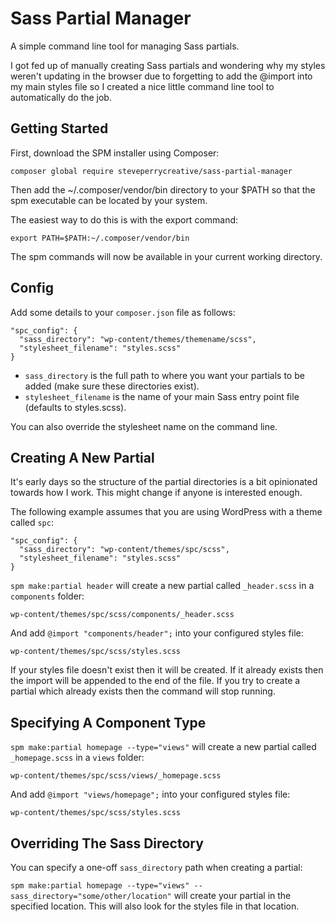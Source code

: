 # Sass Partial Manager
A simple command line tool for managing Sass partials.

I got fed up of manually creating Sass partials and wondering why my styles weren't updating in the browser due to forgetting to add the @import into my main styles file so I created a nice little command line tool to automatically do the job.

## Getting Started

First, download the SPM installer using Composer:

`composer global require steveperrycreative/sass-partial-manager`

Then add the ~/.composer/vendor/bin directory to your $PATH so that the spm executable can be located by your system.

The easiest way to do this is with the export command:

`export PATH=$PATH:~/.composer/vendor/bin`

The spm commands will now be available in your current working directory.

## Config

Add some details to your `composer.json` file as follows:

```
"spc_config": {
  "sass_directory": "wp-content/themes/themename/scss",
  "stylesheet_filename": "styles.scss"
}
```

- `sass_directory` is the full path to where you want your partials to be added (make sure these directories exist).
- `stylesheet_filename` is the name of your main Sass entry point file (defaults to styles.scss).

You can also override the stylesheet name on the command line.

## Creating A New Partial

It's early days so the structure of the partial directories is a bit opinionated towards how I work. This might change if anyone is interested enough.

The following example assumes that you are using WordPress with a theme called `spc`:

```
"spc_config": {
  "sass_directory": "wp-content/themes/spc/scss",
  "stylesheet_filename": "styles.scss"
}
```

`spm make:partial header` will create a new partial called `_header.scss` in a `components` folder:

`wp-content/themes/spc/scss/components/_header.scss`

And add `@import "components/header";` into your configured styles file:

`wp-content/themes/spc/scss/styles.scss`

If your styles file doesn't exist then it will be created. If it already exists then the import will be appended to the end of the file. If you try to create a partial which already exists then the command will stop running.

## Specifying A Component Type

`spm make:partial homepage --type="views"` will create a new partial called `_homepage.scss` in a `views` folder:

`wp-content/themes/spc/scss/views/_homepage.scss`

And add `@import "views/homepage";` into your configured styles file:

`wp-content/themes/spc/scss/styles.scss`

## Overriding The Sass Directory

You can specify a one-off `sass_directory` path when creating a partial:

`spm make:partial homepage --type="views" --sass_directory="some/other/location"` will create your partial in the specified location. This will also look for the styles file in that location.
